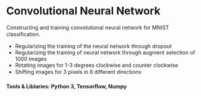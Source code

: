 # Convolutional Neural Network
Constructing and training convolutional neural network for MNIST classiﬁcation. 
- Regularizing the training of the neural network through dropout 
- Regularizing the training of neural network through augment selection of 1000 images 
- Rotating images for 1-3 degrees clockwise and counter clockwise 
- Shifting images for 3 pixels in 8 diﬀerent directions 
#### Tools & Liblaries: Python 3, Tensorﬂow, Numpy
